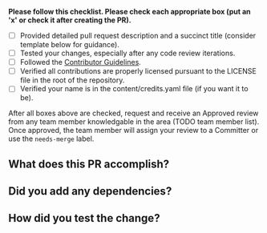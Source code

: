 **Please follow this checklist. Please check each appropriate box (put an 'x' or check it after creating the PR).**
- [ ] Provided detailed pull request description and a succinct title (consider template below for guidance).
- [ ] Tested your changes, especially after any code review iterations.
- [ ] Followed the [Contributor Guidelines](https://github.com/WorldHealthOrganization/app/blob/master/docs/CONTRIBUTING.md).
- [ ] Verified all contributions are properly licensed pursuant to the LICENSE file in the root of the repository.
- [ ] Verified your name is in the content/credits.yaml file (if you want it to be).

After all boxes above are checked, request and receive an Approved review from any team member knowledgable in the area (TODO team member list).  Once approved, the team member will assign your review to a Committer or use the `needs-merge` label.

## What does this PR accomplish?

<!-- Title should be a short phrase, e.g. "Adds survey functionality". -->

<!-- Detailed description can include any design decisions you want reviewers to take note of. -->

<!-- List all issue numbers affected and closed by this PR. -->

## Did you add any dependencies?

<!-- List each added dependency and justifications (see the Guidelines) -->

## How did you test the change?

<!-- If relevant, add any screenshots of your UI changes. -->
